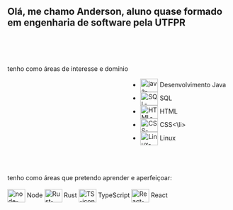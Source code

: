 ## Olá, me chamo Anderson, aluno quase formado em engenharia de software pela UTFPR
<br><br><br>
<div>
  tenho como áreas de interesse e domínio
  <div style="display: inline-grid"><br>
    <ul class={list-style: none}>
    <li> <img align="center" alt="java-icon" height="30" width="40"  src="https://cdn.jsdelivr.net/gh/devicons/devicon/icons/java/java-original-wordmark.svg" /> Desenvolvimento Java </li>
    <li><img align="center" alt="SQL-icon" height="30" width="40" src="https://cdn.jsdelivr.net/gh/devicons/devicon/icons/mysql/mysql-original-wordmark.svg" /> SQL</li>
     <li><img align="center" alt="HTML-icon" height="30" width="40" src="https://cdn.jsdelivr.net/gh/devicons/devicon/icons/html5/html5-plain.svg" /> HTML</li>
     <li><img align="center" alt="CSS-icon" height="30" width="40" src="https://cdn.jsdelivr.net/gh/devicons/devicon/icons/css3/css3-plain.svg" /> CSS<\li>
     <li><img align="center" alt="Linux-icon" height="30" width="40"  src="https://cdn.jsdelivr.net/gh/devicons/devicon/icons/linux/linux-original.svg" /> Linux</li>
    </ul>
      </div>
  </div>
  <div><br><br><br>
  tenho como áreas que pretendo aprender e aperfeiçoar:
  <div style="display: column"><br>
     <img align="center" alt="node-icon" height="30" width="40" src="https://cdn.jsdelivr.net/gh/devicons/devicon/icons/nodejs/nodejs-plain.svg" /> Node 
     <img align="center" alt="Rust-icon" height="30" width="40" src="https://cdn.jsdelivr.net/gh/devicons/devicon/icons/rust/rust-plain.svg" /> Rust
     <img align="center" alt="TS-icon" height="30" width="40" src="https://cdn.jsdelivr.net/gh/devicons/devicon/icons/typescript/typescript-plain.svg" /> TypeScript
     <img align="center" alt="React-icon" height="30" width="40" src="https://cdn.jsdelivr.net/gh/devicons/devicon/icons/react/react-original-wordmark.svg" /> React
  </div>
  </div>

  

<!--
**AndersonFBD/AndersonFBD** is a ✨ _special_ ✨ repository because its `README.md` (this file) appears on your GitHub profile.

Here are some ideas to get you started:

- 🔭 I’m currently working on ...
- 🌱 I’m currently learning ...
- 👯 I’m looking to collaborate on ...
- 🤔 I’m looking for help with ...
- 💬 Ask me about ...
- 📫 How to reach me: ...
- 😄 Pronouns: ...
- ⚡ Fun fact: ...
-->
